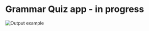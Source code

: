 # Grammar Quiz app - in progress
![Output example](https://github.com/alexlo97/react-grammar-app/blob/master/Screen%20Shot%202020-06-02%20at%206.23.54%20PM.png)
